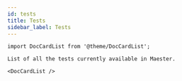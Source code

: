 ```yaml
---
id: tests
title: Tests
sidebar_label: Tests
---
```


```mdx-code-block
import DocCardList from '@theme/DocCardList';

List of all the tests currently available in Maester.

<DocCardList />
```
